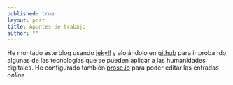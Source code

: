 ```yaml
---
published: true
layout: post
title: Apuntes de trabajo
author: ""
---
```



He montado este blog usando [jekyll](http://jekyllrb.com/) y alojándolo en [github](https://github.com) para ir probando algunas de las tecnologías que se pueden aplicar a las humanidades digitales. He configurado también [prose.io](http://prose.io/) para poder editar las entradas _online_
